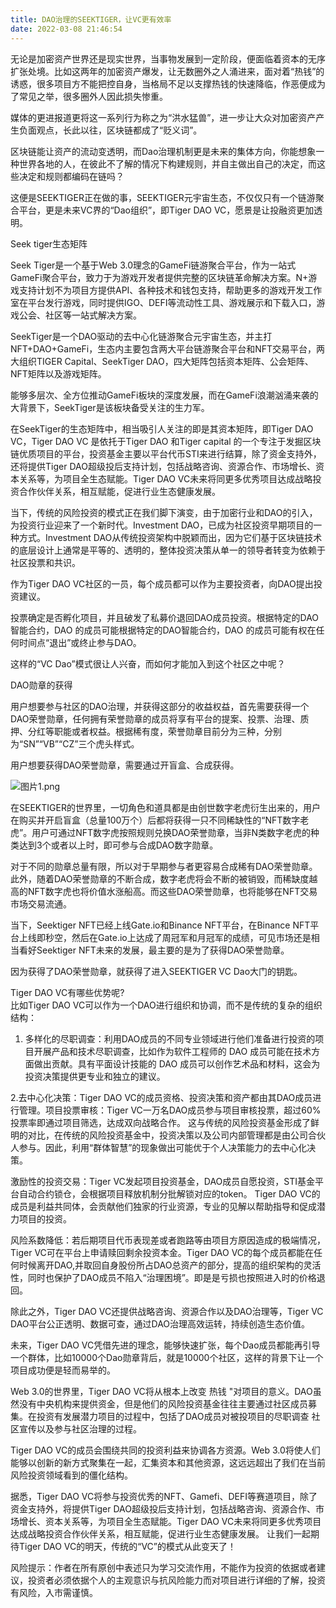 ```yaml
---
title: DAO治理的SEEKTIGER，让VC更有效率
date: 2022-03-08 21:46:54
---
```

无论是加密资产世界还是现实世界，当事物发展到一定阶段，便面临着资本的无序扩张处境。比如这两年的加密资产爆发，让无数圈外之人涌进来，面对着“热钱”的诱惑，很多项目方不能把控自身，当格局不足以支撑热钱的快速降临，作恶便成为了常见之举，很多圈外人因此损失惨重。

 

媒体的更进报道更将这一系列行为称之为“洪水猛兽”，进一步让大众对加密资产产生负面观点，长此以往，区块链都成了“贬义词”。

 

区块链能让资产的流动变透明，而Dao治理机制更是未来的集体方向，你能想象一种世界各地的人，在彼此不了解的情况下构建规则，并自主做出自己的决定，而这些决定和规则都编码在链吗？

 

这便是SEEKTIGER正在做的事，SEEKTIGER元宇宙生态，不仅仅只有一个链游聚合平台，更是未来VC界的“Dao组织”，即Tiger DAO VC，愿景是让投融资更加透明。

 

Seek tiger生态矩阵

Seek Tiger是一个基于Web 3.0理念的GameFi链游聚合平台，作为一站式GameFi聚合平台，致力于为游戏开发者提供完整的区块链革命解决方案。N+游戏支持计划不为项目方提供API、各种技术和钱包支持，帮助更多的游戏开发工作室在平台发行游戏，同时提供IGO、DEFI等流动性工具、游戏展示和下载入口，游戏公会、社区等一站式解决方案。

 

SeekTiger是⼀个DAO驱动的去中⼼化链游聚合元宇宙生态，并主打NFT+DAO+GameFi，生态内主要包含两大平台链游聚合平台和NFT交易平台，两大组织TIGER Capital、SeekTiger DAO，四大矩阵包括资本矩阵、公会矩阵、NFT矩阵以及游戏矩阵。

 

能够多层次、全方位推动GameFi板块的深度发展，而在GameFi浪潮汹涌来袭的大背景下，SeekTiger是该板块备受关注的生力军。

 

在SeekTiger的生态矩阵中，相当吸引人关注的即是其资本矩阵，即Tiger DAO VC，Tiger DAO VC 是依托于Tiger DAO 和Tiger capital 的一个专注于发掘区块链优质项目的平台，投资基金主要以平台代币STI来进行结算，除了资金支持外，还将提供Tiger DAO超级投后支持计划，包括战略咨询、资源合作、市场增长、资本关系等，为项目全生态赋能。Tiger DAO VC未来将同更多优秀项目达成战略投资合作伙伴关系，相互赋能，促进行业生态健康发展。 

 

当下，传统的风险投资的模式正在我们脚下演变，由于加密行业和DAO的引入，为投资行业迎来了一个新时代。Investment DAO，已成为社区投资早期项目的一种方式。Investment DAO从传统投资架构中脱颖而出，因为它们基于区块链技术的底层设计上通常是平等的、透明的，整体投资决策从单一的领导者转变为依赖于社区投票和共识。

 

作为Tiger DAO VC社区的一员，每个成员都可以作为主要投资者，向DAO提出投资建议。

投票确定是否孵化项目，并且破发了私募价退回DAO成员投资。根据特定的DAO智能合约，DAO 的成员可能根据特定的DAO智能合约，DAO 的成员可能有权在任何时间点“退出”或终止参与DAO。

 

这样的“VC Dao”模式很让人兴奋，而如何才能加入到这个社区之中呢？

 

 

 

DAO勋章的获得

 

用户想要参与社区的DAO治理，并获得这部分的收益权益，首先需要获得一个DAO荣誉勋章，任何拥有荣誉勋章的成员将享有平台的提案、投票、治理、质押、分红等职能或者权益。根据稀有度，荣誉勋章目前分为三种，分别为“SN”“VB”“CZ”三个虎头样式。

 

用户想要获得DAO荣誉勋章，需要通过开盲盒、合成获得。

![图片1.png](https://smartsignature-img.oss-cn-hongkong.aliyuncs.com/article/2022/03/08/c0b771498494b02ad0d2175d81806220.png)


在SEEKTIGER的世界里，一切角色和道具都是由创世数字老虎衍生出来的，用户在购买并开启盲盒（总量100万个）后都将获得一只不同稀缺性的“NFT数字老虎”。用户可通过NFT数字虎按照规则兑换DAO荣誉勋章，当非N类数字老虎的种类达到3个或者以上时，即可参与合成DAO数字勋章。

 

对于不同的勋章总量有限，所以对于早期参与者更容易合成稀有DAO荣誉勋章。此外，随着DAO荣誉勋章的不断合成，数字老虎将会不断的被销毁，而稀缺度越高的NFT数字虎也将价值水涨船高。而这些DAO荣誉勋章，也将能够在NFT交易市场交易流通。

 

当下，Seektiger NFT已经上线Gate.io和Binance NFT平台，在Binance NFT平台上线即秒空，然后在Gate.io上达成了周冠军和月冠军的成绩，可见市场还是相当看好Seektiger NFT未来的发展，最主要的是为了获得DAO荣誉勋章。

 

因为获得了DAO荣誉勋章，就获得了进入SEEKTIGER VC Dao大门的钥匙。

 

Tiger DAO VC有哪些优势呢?																																								
比如Tiger DAO VC可以作为一个DAO进行组织和协调，而不是传统的复杂的组织结构：

1. 多样化的尽职调查：利用DAO成员的不同专业领域进行他们准备进行投资的项目开展产品和技术尽职调查，比如作为软件工程师的 DAO 成员可能在技术方面做出贡献。具有平面设计技能的 DAO 成员可以创作艺术品和材料，这会为投资决策提供更专业和独立的建议。

 

2.去中心化决策：Tiger DAO VC的成员资格、投资决策和资产都由其DAO成员进行管理。项目投票审核：Tiger VC一万名DAO成员参与项目审核投票，超过60%投票率即通过项目筛选，达成双向战略合作。 这与传统的风险投资基金形成了鲜明的对比，在传统的风险投资基金中，投资决策以及公司内部管理都是由公司合伙人参与。因此，利用“群体智慧”的现象做出可能优于个人决策能力的去中心化决策。

 

激励性的投资交易：Tiger VC发起项目投资基金，DAO成员自愿投资，STI基金平台自动合约锁仓，会根据项目释放机制分批解锁对应的token。 Tiger DAO VC的成员是利益共同体，会贡献他们独家的行业资源，专业的见解以帮助指导和促成潜力项目的投资。

 

风险系数降低：若后期项目代币表现差或者跑路等由项目方原因造成的极端情况，Tiger VC可在平台上申请赎回剩余投资本金。Tiger DAO VC的每个成员都能在任何时候离开DAO,并取回自身股份所占DAO总资产的部分，提高的组织架构的灵活性，同时也保护了DAO成员不陷入“治理困境”。即是是亏损也按照进入时的价格退回。

 

除此之外，Tiger DAO VC还提供战略咨询、资源合作以及DAO治理等，Tiger VC DAO平台公正透明、数据可查，通过DAO治理高效运转，持续创造生态价值。 

 

未来，Tiger DAO VC凭借先进的理念，能够快速扩张，每个Dao成员都能再引导一个群体，比如10000个Dao勋章背后，就是10000个社区，这样的背景下让一个项目成功便是轻而易举的。

 

Web 3.0的世界里，Tiger DAO VC将从根本上改变 热钱 "对项目的意义。DAO虽然没有中央机构来提供资金，但是他们的风险投资基金往往主要通过社区成员募集。在投资有发展潜力项目的过程中，包括了DAO成员对被投项目的尽职调查 社区宣传以及参与社区治理的过程。

 

Tiger DAO VC的成员会围绕共同的投资利益来协调各方资源。Web 3.0将使人们能够以创新的新方式聚集在一起，汇集资本和其他资源，这远远超出了我们在当前风险投资领域看到的僵化结构。

 

据悉，Tiger DAO VC将参与投资优秀的NFT、Gamefi、DEFI等赛道项目，除了资金支持外，将提供Tiger DAO超级投后支持计划，包括战略咨询、资源合作、市场增长、资本关系等，为项目全生态赋能。Tiger DAO VC未来将同更多优秀项目达成战略投资合作伙伴关系，相互赋能，促进行业生态健康发展。 让我们一起期待Tiger DAO VC的明天，传统的“VC”的模式从此变天了！ 

 

 

 

风险提示：作者在所有原创中表述只为学习交流作用，不能作为投资的依据或者建议，投资者必须依据个人的主观意识与抗风险能力而对项目进行详细的了解，投资有风险，入市需谨慎。